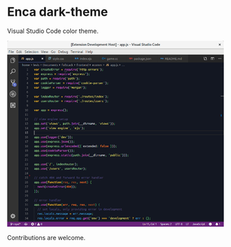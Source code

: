 # Enca dark-theme

Visual Studio Code color theme.

![Enca screenshot](assets/screenshot.png)

Contributions are welcome.